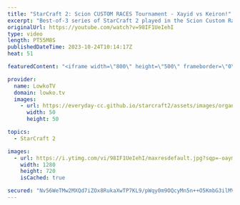 ```yaml
---
title: "StarCraft 2: Scion CUSTOM RACES Tournament - Xayid vs Keiron!"
excerpt: "Best-of-3 series of StarCraft 2 played in the Scion Custom Races Mod. In this match between eGGz and You the players play the custom made factions Xayid and Keiron. This series was played as part of the Scion cup, a tournament where players had to play one of the fan made modded races. Support my work:"
originalUrl: https://youtube.com/watch?v=98IF1UeIehI
type: video
length: PT55M8S
publishedDateTime: 2023-10-24T10:14:17Z
heat: 51

featuredContent: "<iframe width=\"800\" height=\"500\" frameborder=\"0\" src=\"https://www.youtube.com/embed/98IF1UeIehI\" allow=\"accelerometer; autoplay; encrypted-media; gyroscope; picture-in-picture\" allowfullscreen></iframe>"

provider:
  name: LowkoTV
  domain: lowko.tv
  images:
    - url: https://everyday-cc.github.io/starcraft2/assets/images/organizations/lowko.tv-50x50.jpg
      width: 50
      height: 50

topics:
  - StarCraft 2

images:
  - url: https://i.ytimg.com/vi/98IF1UeIehI/maxresdefault.jpg?sqp=-oaymwEmCIAKENAF8quKqQMa8AEB-AH-CYAC0AWKAgwIABABGEcgVShlMA8=&rs=AOn4CLCNQcjJhUE3o2kpO8a2ySPfWIvQng
    width: 1280
    height: 720
    isCached: true

secured: "Nv56WeTMw2MXQd7iZOx8RukaXwTP7KL9/pWqy0m9OQcyMn5n++O5KmbG3ilMVqN2wNcpfKUbk5vj6xC5MxDEYj2btKsYyfK9+TL2mJrpOZhE+JpoKcVMwW38P7W7xIK5vFtChL6utxM9lHUVP8L9ASsgHhy2QNfrAzTYvyz1/Hr3yovC25TTXF+hd/trfBXmm0o0uM7u+8Cs9rCRyrxB1BSIQ7eqmI3bgji0tizt8Iug0ECjJrlGIXJmojLh4y8sx+QqInnZY8v/swdx/p6oQSK9Rw6tEW8vd6hwxzl5yntEBnto+07SF/Jqo5kAejQhcc5CAPLVzn9v5wkcd9PpAoPZLzKNKta8XCJ6dmz79hUPYaI6Ey6vdLHcMmUxm0gs3TnA5PFQJdmT1V4daBmH4GqV/173Y69UVsRXqa2EFw+wnjcbvi/GjcpVElpmkCxm;PYVj1NKMJniP45IPxhfQpA=="
---
```


